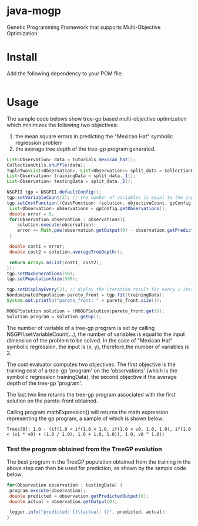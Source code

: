 # java-mogp

Genetic Programming Framework that supports Multi-Objective Optimization

# Install 

Add the following dependency to your POM file:

```xml

```

# Usage

The sample code belows show tree-gp based multi-objective optimization which minimizes the following two objectives:

1. the mean square errors in predicting the "Mexican Hat" symbolic regression problem
2. the average tree depth of the tree-gp program generated.

```java
List<Observation> data = Tutorials.mexican_hat();
CollectionUtils.shuffle(data);
TupleTwo<List<Observation>, List<Observation>> split_data = CollectionUtils.split(data, 0.9);
List<Observation> trainingData = split_data._1();
List<Observation> testingData = split_data._2();

NSGPII tgp = NSGPII.defaultConfig();
tgp.setVariableCount(2); // the number of variables is equal to the input dimension of an observation in the "data" list
tgp.setCostFunction((CostFunction) (solution, objectiveCount, gpConfig) -> {
 List<Observation> observations = gpConfig.getObservations();
 double error = 0;
 for(Observation observation : observations){
    solution.execute(observation);
    error += Math.pow(observation.getOutput(0) - observation.getPredictedOutput(0), 2.0);
 }

 double cost1 = error;
 double cost2 = solution.averageTreeDepth();

 return Arrays.asList(cost1, cost2);
});
tgp.setMaxGenerations(50);
tgp.setPopulationSize(500);

tgp.setDisplayEvery(2); // diplay the iteration result for every 2 iterations
NondominatedPopulation pareto_front = tgp.fit(trainingData);
System.out.println("pareto_front: " + pareto_front.size());

MOOGPSolution solution = (MOOGPSolution)pareto_front.get(0);
Solution program = solution.getGp();
```

The number of variable of a tree-gp program is set by calling NSGPII.setVariableCount(...), the number of variables is equal to the 
input dimension of the problem to be solved. In the case of "Mexican Hat" symbolic regression, the input is (x, y), therefore,the 
number of variables is 2.

The cost evaluator computes two objectives. The first objective is the training cost of a tree-gp 'program' on the 'observations' 
(which is the symbolic regression trainingData), the second objective if the average depth of the tree-gp 'program'.

The last two line returns the tree-gp program associated with the first solution on the pareto-front obtained.
 
Calling program.mathExpression() will returns the math expression representing the gp program, a sample of which is shown below:

```
Trees[0]: 1.0 - (if(1.0 < if(1.0 < 1.0, if(1.0 < v0, 1.0, 1.0), if(1.0 < (v1 * v0) + (1.0 / 1.0), 1.0 + 1.0, 1.0)), 1.0, v0 ^ 1.0))
```

### Test the program obtained from the TreeGP evolution

The best program in the TreeGP population obtained from the training in the above step can then be used for prediction, as shown by the sample code below:

```java
for(Observation observation : testingData) {
 program.execute(observation);
 double predicted = observation.getPredictedOutput(0);
 double actual = observation.getOutput(0);

 logger.info("predicted: {}\tactual: {}", predicted, actual);
}
```

